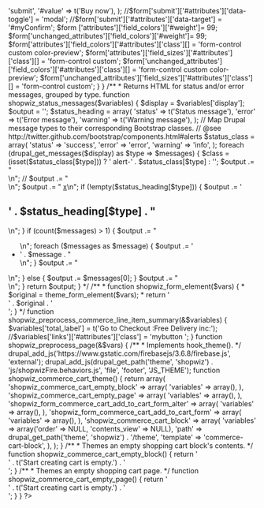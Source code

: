 <?php

/**
 * @file   drupal_add_js('https://use.fortawesome.com/229e5a4c.js', 'external');
 * Template overrides as well as (pre-)process and alter hooks for the
 * shopwiz theme. if ($form_id == 'commerce_cart_add_to_cart_form'); 
 *  $form['attributes']['field_sizes']['
 *  drupal_set_message("This is the form id : Roni");
 *  $form['submit']['#weight']= 99; $form['field_sizes']['class'][] = 'styled-select'; 
 */

      function shopwiz_form_alter(&$form, &$form_state, $form_id){
     //dpm($form_id);
    if(stristr($form_id,"commerce_cart_add_to_cart_form")){
                //dpm($form);
               $form['submit'] = array(
      '#type' => 'submit',
      '#value' => t('Buy now'),
    );

    //$form['submit']['#attributes']['data-toggle'] = 'modal';
    //$form['submit']['#attributes']['data-target'] = '#myConfirm';


        $form ['attributes']['field_colors']['#weight']= 99;
        $form['unchanged_attributes']['field_colors']['#weight']= 99;
        $form['attributes']['field_colors']['#attributes']['class'][] = 'form-control custom color-preview';
        $form['attributes']['field_sizes']['#attributes']['class'][] = 'form-control custom';
        $form['unchanged_attributes']['field_colors']['#attributes']['class'][] = 'form-control custom color-preview';
        $form['unchanged_attributes']['field_sizes']['#attributes']['class'][] = 'form-control  custom';
      }


 }




      /**
 * Returns HTML for status and/or error messages, grouped by type.
 
function shopwiz_status_messages($variables) {
  $display = $variables['display'];
  $output = '';

  $status_heading = array(
    'status' => t('Status message'),
    'error' => t('Error message'),
    'warning' => t('Warning message'),
  );

  // Map Drupal message types to their corresponding Bootstrap classes.
  // @see http://twitter.github.com/bootstrap/components.html#alerts
  $status_class = array(
    'status' => 'success',
    'error' => 'error',
    'warning' => 'info',
  );

  foreach (drupal_get_messages($display) as $type => $messages) {
    $class = (isset($status_class[$type])) ? ' alert-' . $status_class[$type] : '';
   $output .= "<div class=\"messages $type alert alert-block$class\">\n";
   // $output .= "<div class=\"alert alert-block$class\">\n";
    $output .= "  <a class=\"close\" data-dismiss=\"alert\" href=\"#\">x</a>\n";

    if (!empty($status_heading[$type])) {
      $output .= '<h2 class="element-invisible">' . $status_heading[$type] . "</h2>\n";
    }

    if (count($messages) > 1) {
      $output .= " <ul>\n";
      foreach ($messages as $message) {
        $output .= '  <li>' . $message . "</li>\n";
      }
      $output .= " </ul>\n";
    }
    else {
      $output .= $messages[0];
    }

    $output .= "</div>\n";
  }
  return $output;
}
 */

/**
 *   function shopwiz_form_element($vars) {
 * $original = theme_form_element($vars);
 * return '<div class="better">' . $original . '</div>';
  }
*/


function shopwiz_preprocess_commerce_line_item_summary(&$variables) {
  $variables['total_label'] = t('Go to Checkout :Free Delivery inc:');
   //$variables['links']['#attributes']['class'] = 'mybutton ';
}


    function shopwiz_preprocess_page(&$vars) {
/**
 * Implements hook_theme().
*/

 drupal_add_js('https://www.gstatic.com/firebasejs/3.6.8/firebase.js', 'external');

 
 drupal_add_js(drupal_get_path('theme', 'shopwiz') . 'js/shopwizFire.behaviors.js', 'file', 'footer', 'JS_THEME');


function shopwiz_commerce_cart_theme() {
  return array(
    'shopwiz_commerce_cart_empty_block' => array(
      'variables' => array(),
    ),
    'shopwiz_commerce_cart_empty_page' => array(
      'variables' => array(),
    ),
      'shopwiz_form_commerce_cart_add_to_cart_form_alter' => array(
      'variables' => array(),
    ),
     'shopwiz_form_commerce_cart_add_to_cart_form' => array(
      'variables' => array(),
    ),    
    'shopwiz_commerce_cart_block' => array(
      'variables' => array('order' => NULL, 'contents_view' => NULL),
      'path' => drupal_get_path('theme', 'shopwiz') . '/theme',
      'template' => 'commerce-cart-block',
    ),
  );
 }

/**
 * Themes an empty shopping cart block's contents.
 */
function shopwiz_commerce_cart_empty_block() {
  return '<div class="label mylabel cart-empty-block">' . t('Start creating cart is empty.') . '</div>';
}

/**
 * Themes an empty shopping cart page.
 */
function shopwiz_commerce_cart_empty_page() {
  return '<div class="well cart-empty-page">' . t('Start creating cart is empty.') . '</div>';
   }

 }

?>
